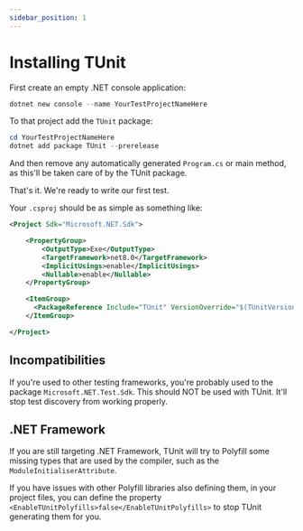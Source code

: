```yaml
---
sidebar_position: 1
---
```


# Installing TUnit

First create an empty .NET console application:

```powershell
dotnet new console --name YourTestProjectNameHere
```

To that project add the `TUnit` package:

```powershell
cd YourTestProjectNameHere
dotnet add package TUnit --prerelease
```

And then remove any automatically generated `Program.cs` or main method, as this'll be taken care of by the TUnit package.

That's it. We're ready to write our first test.

Your `.csproj` should be as simple as something like:

```xml
<Project Sdk="Microsoft.NET.Sdk">

    <PropertyGroup>
        <OutputType>Exe</OutputType>
        <TargetFramework>net8.0</TargetFramework>
        <ImplicitUsings>enable</ImplicitUsings>
        <Nullable>enable</Nullable>
    </PropertyGroup>

    <ItemGroup>
      <PackageReference Include="TUnit" VersionOverride="$(TUnitVersion)" />
    </ItemGroup>

</Project>
```

## Incompatibilities

If you're used to other testing frameworks, you're probably used to the package `Microsoft.NET.Test.Sdk`.
This should NOT be used with TUnit. It'll stop test discovery from working properly.

## .NET Framework
If you are still targeting .NET Framework, TUnit will try to Polyfill some missing types that are used by the compiler, such as the `ModuleInitialiserAttribute`.

If you have issues with other Polyfill libraries also defining them, in your project files, you can define the property `<EnableTUnitPolyfills>false</EnableTUnitPolyfills>` to stop TUnit generating them for you.